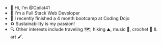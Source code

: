 - 👋 Hi, I’m @Cpilat41
- 👀 I'm a Full Stack Web Developer
- 🥷 I recently finished a 4 month bootcamp at Coding Dojo
- ♻️ Sustainability is my passion!
- 🔍 Other interests include traveling 🗺️, hiking ⛰️, music 🎺, crochet 🧶 & art 🖌️.

<!---
Cpilat41/Cpilat41 is a ✨ special ✨ repository because its `README.md` (this file) appears on your GitHub profile.
You can click the Preview link to take a look at your changes.
--->
